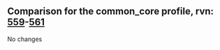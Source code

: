 ## Comparison for the common_core profile, rvn: [559](https://github.com/PRO100KatYT/FortniteProfileRevisions/tree/main/profiles/common_core/559%20common_core.json)-[561](https://github.com/PRO100KatYT/FortniteProfileRevisions/tree/main/profiles/common_core/561%20common_core.json)

No changes
